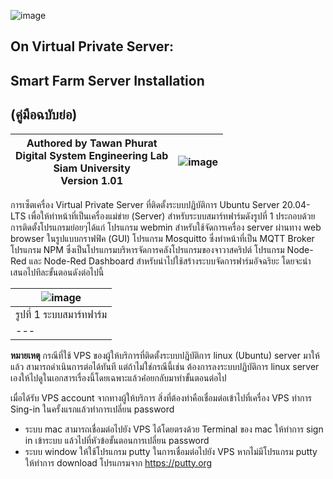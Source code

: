 ![image](https://user-images.githubusercontent.com/37249027/218273460-1c18a18e-b4a5-4b00-b155-feb20d4cb7b7.png)

 
## On Virtual Private Server:
## Smart Farm Server Installation 
## (คู่มือฉบับย่อ)


 | Authored by Tawan Phurat <br> Digital System Engineering Lab <br> Siam University <br> Version 1.01 | ![image](https://user-images.githubusercontent.com/37249027/218273504-f589e290-0608-45a8-902a-a9ecec704975.png)  |
| -------- | -------- |

การเซ็ตเครื่อง Virtual Private Server ที่ติดตั้งระบบปฏิบัติการ Ubuntu Server 20.04-LTS เพื่อให้ทำหน้าที่เป็นเครื่องแม่ข่าย (Server) สำหรับระบบสมาร์ทฟาร์มดังรูปที่ 1  ประกอบด้วยการติดตั้งโปรแกรมย่อยๆได้แก่ โปรแกรม webmin สำหรับใช้จัดการเครื่อง server ผ่านทาง web browser ในรูปแบบกราฟฟิค (GUI) โปรแกรม  Mosquitto ซึ่งทำหน้าที่เป็น MQTT Broker โปรแกรม NPM ซึ่งเป็นโปรแกรมบริหารจัดการคลังโปรแกรมของจาวาสคริปต์  โปรแกรม Node-Red และ  Node-Red Dashboard สำหรับนำไปใช้สร้างระบบจัดการฟาร์มอัจฉริยะ โดยจะนำเสนอไปทีละขั้นตอนดังต่อไปนี้

| ![image](https://user-images.githubusercontent.com/37249027/219899900-5cbf238b-282d-4a11-a07d-d19354315b3e.png) |
|---|
| รูปที่ 1 ระบบสมาร์ทฟาร์ม |
|---|





**หมายเหตุ**  กรณีที่ใช้ VPS ของผู้ให้บริการที่ติดตั้งระบบปฎิบัติการ linux (Ubuntu) server มาให้แล้ว สามารถดำเนินการต่อได้ทันที แต่ถ้าไม่ใช่กรณีนี้เช่น ต้องการลงระบบปฏิบัติการ linux server เองให้ไปดูในเอกสารเรื่องนี้โดยเฉพาะแล้วค่่อยกลับมาทำขั้นตอนต่อไป


  เมื่อได้รับ VPS account จากทางผู้ให้บริการ สิ่งที่ต้องทำคือเชื่อมต่อเข้าไปที่เครื่อง VPS ทำการ Sing-in ในครั้งแรกแล้วทำการเปลี่ยน password 

* ระบบ mac สามารถเชื่อมต่อไปยัง VPS ได้โดยตรงด้วย Terminal ของ mac ให้ทำการ sign in เข้าระบบ แล้วไปที่หัวข้อขั้นตอนการเปลี่ยน password
* ระบบ window ให้ใช้โปรแกรม putty ในการเชื่อมต่อไปยัง  VPS  หากไม่มีโปรแกรม putty ให้ทำการ download โปรแกรมจาก https://putty.org



